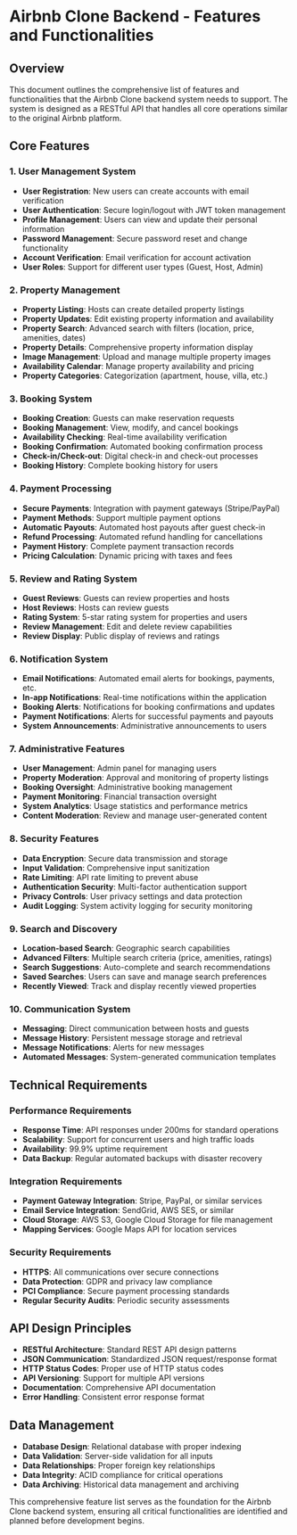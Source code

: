 # Airbnb Clone Backend - Features and Functionalities

## Overview
This document outlines the comprehensive list of features and functionalities that the Airbnb Clone backend system needs to support. The system is designed as a RESTful API that handles all core operations similar to the original Airbnb platform.

## Core Features

### 1. User Management System
- **User Registration**: New users can create accounts with email verification
- **User Authentication**: Secure login/logout with JWT token management
- **Profile Management**: Users can view and update their personal information
- **Password Management**: Secure password reset and change functionality
- **Account Verification**: Email verification for account activation
- **User Roles**: Support for different user types (Guest, Host, Admin)

### 2. Property Management
- **Property Listing**: Hosts can create detailed property listings
- **Property Updates**: Edit existing property information and availability
- **Property Search**: Advanced search with filters (location, price, amenities, dates)
- **Property Details**: Comprehensive property information display
- **Image Management**: Upload and manage multiple property images
- **Availability Calendar**: Manage property availability and pricing
- **Property Categories**: Categorization (apartment, house, villa, etc.)

### 3. Booking System
- **Booking Creation**: Guests can make reservation requests
- **Booking Management**: View, modify, and cancel bookings
- **Availability Checking**: Real-time availability verification
- **Booking Confirmation**: Automated booking confirmation process
- **Check-in/Check-out**: Digital check-in and check-out processes
- **Booking History**: Complete booking history for users

### 4. Payment Processing
- **Secure Payments**: Integration with payment gateways (Stripe/PayPal)
- **Payment Methods**: Support multiple payment options
- **Automatic Payouts**: Automated host payouts after guest check-in
- **Refund Processing**: Automated refund handling for cancellations
- **Payment History**: Complete payment transaction records
- **Pricing Calculation**: Dynamic pricing with taxes and fees

### 5. Review and Rating System
- **Guest Reviews**: Guests can review properties and hosts
- **Host Reviews**: Hosts can review guests
- **Rating System**: 5-star rating system for properties and users
- **Review Management**: Edit and delete review capabilities
- **Review Display**: Public display of reviews and ratings

### 6. Notification System
- **Email Notifications**: Automated email alerts for bookings, payments, etc.
- **In-app Notifications**: Real-time notifications within the application
- **Booking Alerts**: Notifications for booking confirmations and updates
- **Payment Notifications**: Alerts for successful payments and payouts
- **System Announcements**: Administrative announcements to users

### 7. Administrative Features
- **User Management**: Admin panel for managing users
- **Property Moderation**: Approval and monitoring of property listings
- **Booking Oversight**: Administrative booking management
- **Payment Monitoring**: Financial transaction oversight
- **System Analytics**: Usage statistics and performance metrics
- **Content Moderation**: Review and manage user-generated content

### 8. Security Features
- **Data Encryption**: Secure data transmission and storage
- **Input Validation**: Comprehensive input sanitization
- **Rate Limiting**: API rate limiting to prevent abuse
- **Authentication Security**: Multi-factor authentication support
- **Privacy Controls**: User privacy settings and data protection
- **Audit Logging**: System activity logging for security monitoring

### 9. Search and Discovery
- **Location-based Search**: Geographic search capabilities
- **Advanced Filters**: Multiple search criteria (price, amenities, ratings)
- **Search Suggestions**: Auto-complete and search recommendations
- **Saved Searches**: Users can save and manage search preferences
- **Recently Viewed**: Track and display recently viewed properties

### 10. Communication System
- **Messaging**: Direct communication between hosts and guests
- **Message History**: Persistent message storage and retrieval
- **Message Notifications**: Alerts for new messages
- **Automated Messages**: System-generated communication templates

## Technical Requirements

### Performance Requirements
- **Response Time**: API responses under 200ms for standard operations
- **Scalability**: Support for concurrent users and high traffic loads
- **Availability**: 99.9% uptime requirement
- **Data Backup**: Regular automated backups with disaster recovery

### Integration Requirements
- **Payment Gateway Integration**: Stripe, PayPal, or similar services
- **Email Service Integration**: SendGrid, AWS SES, or similar
- **Cloud Storage**: AWS S3, Google Cloud Storage for file management
- **Mapping Services**: Google Maps API for location services

### Security Requirements
- **HTTPS**: All communications over secure connections
- **Data Protection**: GDPR and privacy law compliance
- **PCI Compliance**: Secure payment processing standards
- **Regular Security Audits**: Periodic security assessments

## API Design Principles
- **RESTful Architecture**: Standard REST API design patterns
- **JSON Communication**: Standardized JSON request/response format
- **HTTP Status Codes**: Proper use of HTTP status codes
- **API Versioning**: Support for multiple API versions
- **Documentation**: Comprehensive API documentation
- **Error Handling**: Consistent error response format

## Data Management
- **Database Design**: Relational database with proper indexing
- **Data Validation**: Server-side validation for all inputs
- **Data Relationships**: Proper foreign key relationships
- **Data Integrity**: ACID compliance for critical operations
- **Data Archiving**: Historical data management and archiving

This comprehensive feature list serves as the foundation for the Airbnb Clone backend system, ensuring all critical functionalities are identified and planned before development begins.